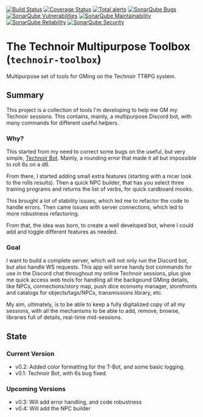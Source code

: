 [![Build Status](https://travis-ci.org/YoshiEnVerde/technoir-toolbox.svg?branch=master)](https://travis-ci.org/YoshiEnVerde/technoir-toolbox)
[![Coverage Status](https://coveralls.io/repos/github/YoshiEnVerde/technoir-toolbox/badge.svg?branch=master)](https://coveralls.io/github/YoshiEnVerde/technoir-toolbox?branch=master)
[![Total alerts](https://img.shields.io/lgtm/alerts/g/YoshiEnVerde/technoir-toolbox.svg?logo=lgtm&logoWidth=18)](https://lgtm.com/projects/g/YoshiEnVerde/technoir-toolbox/alerts/)
[![SonarQube Bugs](https://sonarcloud.io/api/project_badges/measure?project=yoshienverde%3Atechnoir-toolbox&metric=bugs)](https://sonarcloud.io/dashboard?id=yoshienverde%3Atechnoir-toolbox)
[![SonarQube Vulnerabilities](https://sonarcloud.io/api/project_badges/measure?project=yoshienverde%3Atechnoir-toolbox&metric=vulnerabilities)](https://sonarcloud.io/dashboard?id=yoshienverde%3Atechnoir-toolbox)
[![SonarQube Maintainability](https://sonarcloud.io/api/project_badges/measure?project=yoshienverde%3Atechnoir-toolbox&metric=sqale_rating)](https://sonarcloud.io/dashboard?id=yoshienverde%3Atechnoir-toolbox)
[![SonarQube Reliability](https://sonarcloud.io/api/project_badges/measure?project=yoshienverde%3Atechnoir-toolbox&metric=reliability_rating)](https://sonarcloud.io/dashboard?id=yoshienverde%3Atechnoir-toolbox)
[![SonarQube Security](https://sonarcloud.io/api/project_badges/measure?project=yoshienverde%3Atechnoir-toolbox&metric=security_rating)](https://sonarcloud.io/dashboard?id=yoshienverde%3Atechnoir-toolbox)

# The Technoir Multipurpose Toolbox (`technoir-toolbox`)
Multipurpose set of tools for GMing on the Technoir TTRPG system.

## Summary
This project is a collection of tools I'm developing to help me GM my Technoir sessions.
This contains, mainly, a multipurpose Discord bot, with many commands for different useful helpers.

### Why?
This started from my need to correct some bugs on the useful, but very simple, [Technoir Bot](https://glitch.com/~technoir-bot "Original Technoir Bot's Page"). Mainly, a rounding error that made it all but impossible to roll 6s on a d6.

From there, I started adding small extra features (starting with a nicer look to the rolls results). Then a quick NPC builder, that has you select three training programs and returns the list of verbs, for quick cardboard mooks.

This brought a lot of stability issues, which led me to refactor the code to handle errors. Then came issues with server connections, which led to more robustness refactoring.

From that, the idea was born, to create a well developed bot, where I could add and toggle different features as needed.

### Goal
I want to build a complete server, which will not only run the Discord bot, but also handle WS requests.
This app will serve handy bot commands for use in the Discord chat throughout my online Technoir sessions, plus give me quick access web tools for handling all the backgound GMing details, like NPCs, connections/story map, push dice economy manager, storefronts and catalogs for objects/tags/NPCs, transmissions library, etc.

My aim, ultimately, is to be able to keep a fully digitalized copy of all my sessions, with all the mechanisms to be able to add, remove, browse, libraries full of details, real-time mid-sessions.

## State
### Current Version
- v0.2: Added color formatting for the T-Bot, and some basic logging.
- v0.1: Technoir Bot, with 6s bug fixed.

### Upcoming Versions
- v0.3: Will add error handling, and code robustness
- v0.4: Will add the NPC builder
